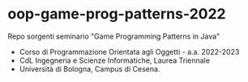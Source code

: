 # oop-game-prog-patterns-2022

Repo sorgenti seminario "Game Programming Patterns in Java" 

* Corso di Programmazione Orientata agli Oggetti - a.a. 2022-2023
* CdL Ingegneria e Scienze Informatiche, Laurea Triennale
* Università di Bologna, Campus di Cesena.

